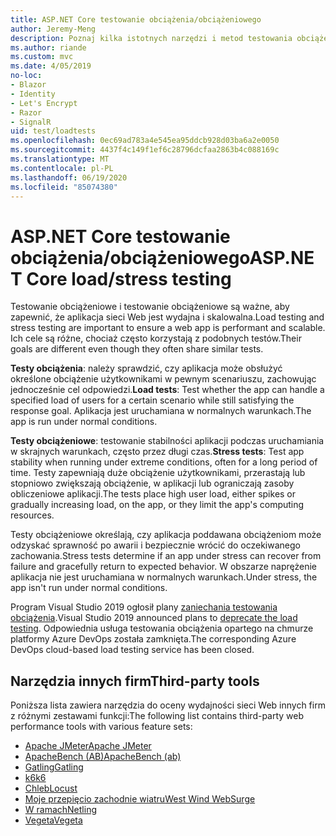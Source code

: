 ```yaml
---
title: ASP.NET Core testowanie obciążenia/obciążeniowego
author: Jeremy-Meng
description: Poznaj kilka istotnych narzędzi i metod testowania obciążeniowego i testowania obciążeniowego ASP.NET Core aplikacji.
ms.author: riande
ms.custom: mvc
ms.date: 4/05/2019
no-loc:
- Blazor
- Identity
- Let's Encrypt
- Razor
- SignalR
uid: test/loadtests
ms.openlocfilehash: 0ec69ad783a4e545ea95ddcb928d03ba6a2e0050
ms.sourcegitcommit: 4437f4c149f1ef6c28796dcfaa2863b4c088169c
ms.translationtype: MT
ms.contentlocale: pl-PL
ms.lasthandoff: 06/19/2020
ms.locfileid: "85074380"
---
```

# <a name="aspnet-core-loadstress-testing"></a><span data-ttu-id="e49e0-103">ASP.NET Core testowanie obciążenia/obciążeniowego</span><span class="sxs-lookup"><span data-stu-id="e49e0-103">ASP.NET Core load/stress testing</span></span>

<span data-ttu-id="e49e0-104">Testowanie obciążeniowe i testowanie obciążeniowe są ważne, aby zapewnić, że aplikacja sieci Web jest wydajna i skalowalna.</span><span class="sxs-lookup"><span data-stu-id="e49e0-104">Load testing and stress testing are important to ensure a web app is performant and scalable.</span></span> <span data-ttu-id="e49e0-105">Ich cele są różne, chociaż często korzystają z podobnych testów.</span><span class="sxs-lookup"><span data-stu-id="e49e0-105">Their goals are different even though they often share similar tests.</span></span>

<span data-ttu-id="e49e0-106">**Testy obciążenia**: należy sprawdzić, czy aplikacja może obsłużyć określone obciążenie użytkownikami w pewnym scenariuszu, zachowując jednocześnie cel odpowiedzi.</span><span class="sxs-lookup"><span data-stu-id="e49e0-106">**Load tests**: Test whether the app can handle a specified load of users for a certain scenario while still satisfying the response goal.</span></span> <span data-ttu-id="e49e0-107">Aplikacja jest uruchamiana w normalnych warunkach.</span><span class="sxs-lookup"><span data-stu-id="e49e0-107">The app is run under normal conditions.</span></span>

<span data-ttu-id="e49e0-108">**Testy obciążeniowe**: testowanie stabilności aplikacji podczas uruchamiania w skrajnych warunkach, często przez długi czas.</span><span class="sxs-lookup"><span data-stu-id="e49e0-108">**Stress tests**: Test app stability when running under extreme conditions, often for a long period of time.</span></span> <span data-ttu-id="e49e0-109">Testy zapewniają duże obciążenie użytkownikami, przerastają lub stopniowo zwiększają obciążenie, w aplikacji lub ograniczają zasoby obliczeniowe aplikacji.</span><span class="sxs-lookup"><span data-stu-id="e49e0-109">The tests place high user load, either spikes or gradually increasing load, on the app, or they limit the app's computing resources.</span></span>

<span data-ttu-id="e49e0-110">Testy obciążeniowe określają, czy aplikacja poddawana obciążeniom może odzyskać sprawność po awarii i bezpiecznie wrócić do oczekiwanego zachowania.</span><span class="sxs-lookup"><span data-stu-id="e49e0-110">Stress tests determine if an app under stress can recover from failure and gracefully return to expected behavior.</span></span> <span data-ttu-id="e49e0-111">W obszarze naprężenie aplikacja nie jest uruchamiana w normalnych warunkach.</span><span class="sxs-lookup"><span data-stu-id="e49e0-111">Under stress, the app isn't run under normal conditions.</span></span>

<span data-ttu-id="e49e0-112">Program Visual Studio 2019 ogłosił plany [zaniechania testowania obciążenia](https://devblogs.microsoft.com/devops/cloud-based-load-testing-service-eol/).</span><span class="sxs-lookup"><span data-stu-id="e49e0-112">Visual Studio 2019 announced plans to [deprecate the load testing](https://devblogs.microsoft.com/devops/cloud-based-load-testing-service-eol/).</span></span> <span data-ttu-id="e49e0-113">Odpowiednia usługa testowania obciążenia opartego na chmurze platformy Azure DevOps została zamknięta.</span><span class="sxs-lookup"><span data-stu-id="e49e0-113">The corresponding Azure DevOps cloud-based load testing service has been closed.</span></span>

## <a name="third-party-tools"></a><span data-ttu-id="e49e0-114">Narzędzia innych firm</span><span class="sxs-lookup"><span data-stu-id="e49e0-114">Third-party tools</span></span>

<span data-ttu-id="e49e0-115">Poniższa lista zawiera narzędzia do oceny wydajności sieci Web innych firm z różnymi zestawami funkcji:</span><span class="sxs-lookup"><span data-stu-id="e49e0-115">The following list contains third-party web performance tools with various feature sets:</span></span>

* [<span data-ttu-id="e49e0-116">Apache JMeter</span><span class="sxs-lookup"><span data-stu-id="e49e0-116">Apache JMeter</span></span>](https://jmeter.apache.org/)
* [<span data-ttu-id="e49e0-117">ApacheBench (AB)</span><span class="sxs-lookup"><span data-stu-id="e49e0-117">ApacheBench (ab)</span></span>](https://httpd.apache.org/docs/2.4/programs/ab.html)
* [<span data-ttu-id="e49e0-118">Gatling</span><span class="sxs-lookup"><span data-stu-id="e49e0-118">Gatling</span></span>](https://gatling.io/)
* [<span data-ttu-id="e49e0-119">k6</span><span class="sxs-lookup"><span data-stu-id="e49e0-119">k6</span></span>](https://k6.io)
* [<span data-ttu-id="e49e0-120">Chleb</span><span class="sxs-lookup"><span data-stu-id="e49e0-120">Locust</span></span>](https://locust.io/)
* [<span data-ttu-id="e49e0-121">Moje przepięcio zachodnie wiatru</span><span class="sxs-lookup"><span data-stu-id="e49e0-121">West Wind WebSurge</span></span>](https://websurge.west-wind.com/)
* [<span data-ttu-id="e49e0-122">W ramach</span><span class="sxs-lookup"><span data-stu-id="e49e0-122">Netling</span></span>](https://github.com/hallatore/Netling)
* [<span data-ttu-id="e49e0-123">Vegeta</span><span class="sxs-lookup"><span data-stu-id="e49e0-123">Vegeta</span></span>](https://github.com/tsenart/vegeta)